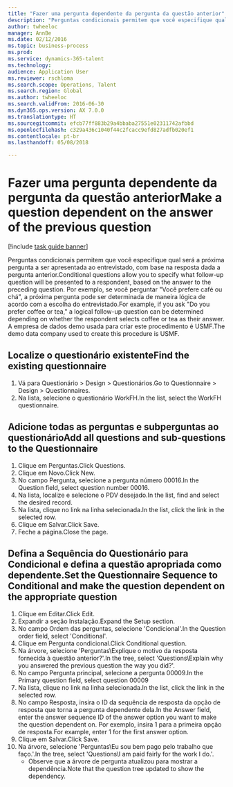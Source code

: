 ```yaml
--- 
title: "Fazer uma pergunta dependente da pergunta da questão anterior"
description: "Perguntas condicionais permitem que você especifique qual será a próxima pergunta a ser apresentada ao entrevistado, com base na resposta dada a pergunta anterior."
author: twheeloc
manager: AnnBe
ms.date: 02/12/2016
ms.topic: business-process
ms.prod: 
ms.service: dynamics-365-talent
ms.technology: 
audience: Application User
ms.reviewer: rschloma
ms.search.scope: Operations, Talent
ms.search.region: Global
ms.author: twheeloc
ms.search.validFrom: 2016-06-30
ms.dyn365.ops.version: AX 7.0.0
ms.translationtype: HT
ms.sourcegitcommit: efcb77ff883b29a4bbaba27551e02311742afbbd
ms.openlocfilehash: c329a436c1040f44c2fcacc9efd827adfb020ef1
ms.contentlocale: pt-br
ms.lasthandoff: 05/08/2018

---
```

# <a name="make-a-question-dependent-on-the-answer-of-the-previous-question"></a><span data-ttu-id="bfbad-103">Fazer uma pergunta dependente da pergunta da questão anterior</span><span class="sxs-lookup"><span data-stu-id="bfbad-103">Make a question dependent on the answer of the previous question</span></span>

[!include [task guide banner](../../includes/task-guide-banner.md)]

<span data-ttu-id="bfbad-104">Perguntas condicionais permitem que você especifique qual será a próxima pergunta a ser apresentada ao entrevistado, com base na resposta dada a pergunta anterior.</span><span class="sxs-lookup"><span data-stu-id="bfbad-104">Conditional questions allow you to specify what follow-up question will be presented to a respondent, based on the answer to the preceding question.</span></span> <span data-ttu-id="bfbad-105">Por exemplo, se você perguntar "Você prefere café ou chá", a próxima pergunta pode ser determinada de maneira lógica de acordo com a escolha do entrevistado.</span><span class="sxs-lookup"><span data-stu-id="bfbad-105">For example, if you ask "Do you prefer coffee or tea," a logical follow-up question can be determined depending on whether the respondent selects coffee or tea as their answer.</span></span> <span data-ttu-id="bfbad-106">A empresa de dados demo usada para criar este procedimento é USMF.</span><span class="sxs-lookup"><span data-stu-id="bfbad-106">The demo data company used to create this procedure is USMF.</span></span>


## <a name="find-the-existing-questionnaire"></a><span data-ttu-id="bfbad-107">Localize o questionário existente</span><span class="sxs-lookup"><span data-stu-id="bfbad-107">Find the existing questionnaire</span></span>
1. <span data-ttu-id="bfbad-108">Vá para Questionário > Design > Questionários.</span><span class="sxs-lookup"><span data-stu-id="bfbad-108">Go to Questionnaire > Design > Questionnaires.</span></span>
2. <span data-ttu-id="bfbad-109">Na lista, selecione o questionário WorkFH.</span><span class="sxs-lookup"><span data-stu-id="bfbad-109">In the list, select the WorkFH questionnaire.</span></span>

## <a name="add-all-questions-and-sub-questions-to-the-questionnaire"></a><span data-ttu-id="bfbad-110">Adicione todas as perguntas e subperguntas ao questionário</span><span class="sxs-lookup"><span data-stu-id="bfbad-110">Add all questions and sub-questions to the Questionnaire</span></span>
1. <span data-ttu-id="bfbad-111">Clique em Perguntas.</span><span class="sxs-lookup"><span data-stu-id="bfbad-111">Click Questions.</span></span>
2. <span data-ttu-id="bfbad-112">Clique em Novo.</span><span class="sxs-lookup"><span data-stu-id="bfbad-112">Click New.</span></span>
3. <span data-ttu-id="bfbad-113">No campo Pergunta, selecione a pergunta número 00016.</span><span class="sxs-lookup"><span data-stu-id="bfbad-113">In the Question field, select question number 00016.</span></span>
4. <span data-ttu-id="bfbad-114">Na lista, localize e selecione o PDV desejado.</span><span class="sxs-lookup"><span data-stu-id="bfbad-114">In the list, find and select the desired record.</span></span>
5. <span data-ttu-id="bfbad-115">Na lista, clique no link na linha selecionada.</span><span class="sxs-lookup"><span data-stu-id="bfbad-115">In the list, click the link in the selected row.</span></span>
6. <span data-ttu-id="bfbad-116">Clique em Salvar.</span><span class="sxs-lookup"><span data-stu-id="bfbad-116">Click Save.</span></span>
7. <span data-ttu-id="bfbad-117">Feche a página.</span><span class="sxs-lookup"><span data-stu-id="bfbad-117">Close the page.</span></span>

## <a name="set-the-questionnaire-sequence-to-conditional-and-make-the-question-dependent-on-the-appropriate-question"></a><span data-ttu-id="bfbad-118">Defina a Sequência do Questionário para Condicional e defina a questão apropriada como dependente.</span><span class="sxs-lookup"><span data-stu-id="bfbad-118">Set the Questionnaire Sequence to Conditional and make the question dependent on the appropriate question</span></span>
1. <span data-ttu-id="bfbad-119">Clique em Editar.</span><span class="sxs-lookup"><span data-stu-id="bfbad-119">Click Edit.</span></span>
2. <span data-ttu-id="bfbad-120">Expandir a seção Instalação.</span><span class="sxs-lookup"><span data-stu-id="bfbad-120">Expand the Setup section.</span></span>
3. <span data-ttu-id="bfbad-121">No campo Ordem das perguntas, selecione 'Condicional'.</span><span class="sxs-lookup"><span data-stu-id="bfbad-121">In the Question order field, select 'Conditional'.</span></span>
4. <span data-ttu-id="bfbad-122">Clique em Pergunta condicional.</span><span class="sxs-lookup"><span data-stu-id="bfbad-122">Click Conditional question.</span></span>
5. <span data-ttu-id="bfbad-123">Na árvore, selecione 'Perguntas\Explique o motivo da resposta fornecida à questão anterior?'.</span><span class="sxs-lookup"><span data-stu-id="bfbad-123">In the tree, select 'Questions\Explain why you answered the previous question the way you did?'.</span></span>
6. <span data-ttu-id="bfbad-124">No campo Pergunta principal, selecione a pergunta 00009.</span><span class="sxs-lookup"><span data-stu-id="bfbad-124">In the Primary question field, select question 00009</span></span>
7. <span data-ttu-id="bfbad-125">Na lista, clique no link na linha selecionada.</span><span class="sxs-lookup"><span data-stu-id="bfbad-125">In the list, click the link in the selected row.</span></span>
8. <span data-ttu-id="bfbad-126">No campo Resposta, insira o ID da sequência de resposta da opção de resposta que torna a pergunta dependente dela.</span><span class="sxs-lookup"><span data-stu-id="bfbad-126">In the Answer field, enter the answer sequence ID of the answer option you want to make the question dependent on.</span></span> <span data-ttu-id="bfbad-127">Por exemplo, insira 1 para a primeira opção de resposta.</span><span class="sxs-lookup"><span data-stu-id="bfbad-127">For example, enter 1 for the first answer option.</span></span>
9. <span data-ttu-id="bfbad-128">Clique em Salvar.</span><span class="sxs-lookup"><span data-stu-id="bfbad-128">Click Save.</span></span>
10. <span data-ttu-id="bfbad-129">Na árvore, selecione 'Perguntas\Eu sou bem pago pelo trabalho que faço.'.</span><span class="sxs-lookup"><span data-stu-id="bfbad-129">In the tree, select 'Questions\I am paid fairly for the work I do.'.</span></span>
    * <span data-ttu-id="bfbad-130">Observe que a árvore de pergunta atualizou para mostrar a dependência.</span><span class="sxs-lookup"><span data-stu-id="bfbad-130">Note that the question tree updated to show the dependency.</span></span>  


